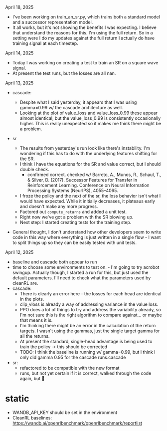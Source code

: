 April 18, 2025
- I've been working on train_an_sr.py, which trains both a standard model and a successor representation model.
- It all works, but it's not showing the benefits I was expecting. I believe that understand the reasons for this.
I'm using the full return. So in a setting were I do my updates against the full return I actually do have training
signal at each timestep.


April 14, 2025

- Today I was working on creating a test to train an SR on a square wave signal.
- At present the test runs, but the losses are all nan.

April 13, 2025

- cascade:
	- Despite what I said yesterday, it appears that I was using gamma=0.99 w/ the cascade architecture as well.
	- Looking at the plot of value_loss and value_loss_0.99 these appear almost identical, but the value_loss_0.99 is
	  consistently occasionally higher. This is really unexpected so it makes me think there might be a problem.
- sr
  - The results from yesterday's run look like there's instability. I'm wondering if this has to do with the underlying
  features shifting for the SR.
  - I think I have the equations for the SR and value correct, but I should double check.
    - confirmed correct. checked w/ Barreto, A., Munos, R., Schaul, T., & Silver, D. (2017). Successor Features for
    Transfer in Reinforcement Learning. Conference on Neural Information Processing Systems (NeurIPS), 4055–4065.
  - I froze the policy and the next of the sr, the loss behavior isn't what I would have expected. While it initially
  decreases, it plateaus early and doesn't make any more progress.
  - Factored out `compute_returns` and added a unit test.
  - Right now we've got a problem with the SR blowing up.
  - Next step: I started creating tests for the training step.

- General thought, I don't understand how other developers seem to write code in this way where everything is just
 written in a single flow - I want to split things up so they can be easily tested with unit tests.


April 12, 2025


- baseline and cascade both appear to run
- time to choose some environments to test on.
		- I'm going to try acrobot swingup. Actually though, I started a run for this, but just used the default parameters.
		I'll need to check what the parameters used by cleanRL are.
- cascade:
	- There is clearly an error here - the losses for each head are identical in the plots.
	- clip_vloss is already a way of addressing variance in the value loss.
	- PPO does a lot of things to try and address the variability already, so I'm not sure this is the right algorithm to
	  compare against... or maybe that means it is.
	- I'm thinking there might be an error in the calculation of the return targets.
		I wasn't using the gammas, just the single target gamma for all the returns.
	- At present the standard, single-head advantage is being used to train the policy -> this should be corrected
	- TODO: I think the baseline is running w/ gamma=0.99, but I think I only did gamma 0.95 for the cascade runs.cascade
- sr:
	- refactored to be compatible with the new format
	- runs, but not yet certain if it is correct, walked through the code again, but :shrug:


# static

- WANDB_API_KEY should be set in the environment
- CleanRL baselines: https://wandb.ai/openrlbenchmark/openrlbenchmark/reportlist
